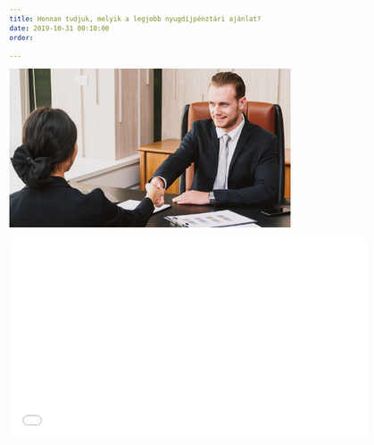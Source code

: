 ```yaml
---
title: Honnan tudjuk, melyik a legjobb nyugdíjpénztári ajánlat?
date: 2019-10-31 00:10:00
order: 

---
```

![](/uploads/5479.png)

<iframe width="640" height="360" src="[https://www.youtube.com/embed/ZE3mqTWsbLo](https://www.youtube.com/embed/ZE3mqTWsbLo "https://www.youtube.com/embed/ZE3mqTWsbLo")" frameborder="0" allow="accelerometer; autoplay; encrypted-media; gyroscope; picture-in-picture" allowfullscreen></iframe>